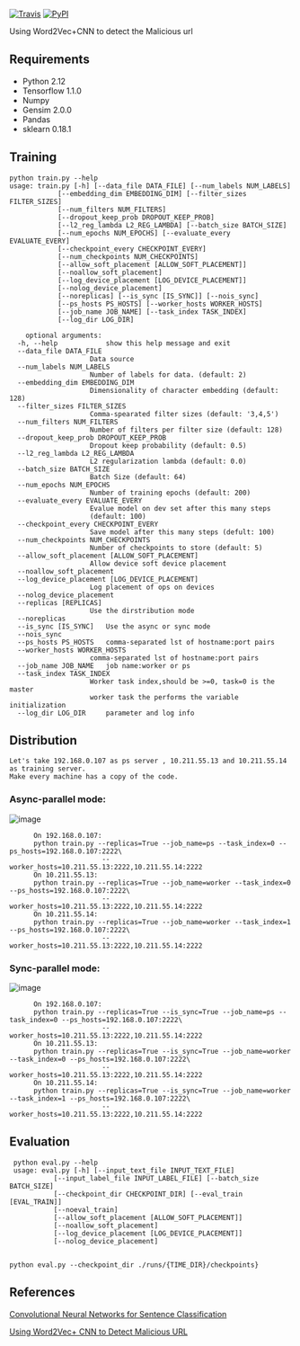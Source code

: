 [![Travis](https://img.shields.io/travis/rust-lang/rust.svg)]()
[![PyPI](https://img.shields.io/pypi/pyversions/Django.svg)]()


Using Word2Vec+CNN to detect the Malicious url







Requirements
----------------------------------- 
 * Python 2.12
 * Tensorflow  1.1.0
 * Numpy
 * Gensim 2.0.0
 * Pandas 
 * sklearn 0.18.1

Training
----------------------------------- 

    python train.py --help
    usage: train.py [-h] [--data_file DATA_FILE] [--num_labels NUM_LABELS]
                [--embedding_dim EMBEDDING_DIM] [--filter_sizes FILTER_SIZES]
                [--num_filters NUM_FILTERS]
                [--dropout_keep_prob DROPOUT_KEEP_PROB]
                [--l2_reg_lambda L2_REG_LAMBDA] [--batch_size BATCH_SIZE]
                [--num_epochs NUM_EPOCHS] [--evaluate_every EVALUATE_EVERY]
                [--checkpoint_every CHECKPOINT_EVERY]
                [--num_checkpoints NUM_CHECKPOINTS]
                [--allow_soft_placement [ALLOW_SOFT_PLACEMENT]]
                [--noallow_soft_placement]
                [--log_device_placement [LOG_DEVICE_PLACEMENT]]
                [--nolog_device_placement]
                [--noreplicas] [--is_sync [IS_SYNC]] [--nois_sync]
                [--ps_hosts PS_HOSTS] [--worker_hosts WORKER_HOSTS]
                [--job_name JOB_NAME] [--task_index TASK_INDEX]
                [--log_dir LOG_DIR]

        optional arguments:
      -h, --help            show this help message and exit
      --data_file DATA_FILE
                        Data source
      --num_labels NUM_LABELS
                        Number of labels for data. (default: 2)
      --embedding_dim EMBEDDING_DIM
                        Dimensionality of character embedding (default: 128)
      --filter_sizes FILTER_SIZES
                        Comma-spearated filter sizes (default: '3,4,5')
      --num_filters NUM_FILTERS
                        Number of filters per filter size (default: 128)
      --dropout_keep_prob DROPOUT_KEEP_PROB
                        Dropout keep probability (default: 0.5)
      --l2_reg_lambda L2_REG_LAMBDA
                        L2 regularization lambda (default: 0.0)
      --batch_size BATCH_SIZE
                        Batch Size (default: 64)
      --num_epochs NUM_EPOCHS
                        Number of training epochs (default: 200)
      --evaluate_every EVALUATE_EVERY
                        Evalue model on dev set after this many steps
                        (default: 100)
      --checkpoint_every CHECKPOINT_EVERY
                        Save model after this many steps (defult: 100)
      --num_checkpoints NUM_CHECKPOINTS
                        Number of checkpoints to store (default: 5)
      --allow_soft_placement [ALLOW_SOFT_PLACEMENT]
                        Allow device soft device placement
      --noallow_soft_placement
      --log_device_placement [LOG_DEVICE_PLACEMENT]
                        Log placement of ops on devices
      --nolog_device_placement
      --replicas [REPLICAS]
                        Use the dirstribution mode
      --noreplicas
      --is_sync [IS_SYNC]   Use the async or sync mode
      --nois_sync
      --ps_hosts PS_HOSTS   comma-separated lst of hostname:port pairs
      --worker_hosts WORKER_HOSTS
                        comma-separated lst of hostname:port pairs
      --job_name JOB_NAME   job name:worker or ps
      --task_index TASK_INDEX
                        Worker task index,should be >=0, task=0 is the master
                        worker task the performs the variable initialization
      --log_dir LOG_DIR     parameter and log info      
      
Distribution      
-----------------------------------    
   
    Let's take 192.168.0.107 as ps server , 10.211.55.13 and 10.211.55.14 as training server.
    Make every machine has a copy of the code.
   
### Async-parallel mode:

![image](http://github.com/paradise6/DetectMaliciousURL/raw/master/data/screenshot/async.png)

          On 192.168.0.107:
          python train.py --replicas=True --job_name=ps --task_index=0 --ps_hosts=192.168.0.107:2222\
                           --worker_hosts=10.211.55.13:2222,10.211.55.14:2222
          On 10.211.55.13:
          python train.py --replicas=True --job_name=worker --task_index=0 --ps_hosts=192.168.0.107:2222\
                           --worker_hosts=10.211.55.13:2222,10.211.55.14:2222       
          On 10.211.55.14:
          python train.py --replicas=True --job_name=worker --task_index=1 --ps_hosts=192.168.0.107:2222\
                           --worker_hosts=10.211.55.13:2222,10.211.55.14:2222                 
     
     
     
 ### Sync-parallel mode:
 ![image](http://github.com/paradise6/DetectMaliciousURL/raw/master/data/screenshot/sync.png)
 
          On 192.168.0.107:
          python train.py --replicas=True --is_sync=True --job_name=ps --task_index=0 --ps_hosts=192.168.0.107:2222\
                           --worker_hosts=10.211.55.13:2222,10.211.55.14:2222
          On 10.211.55.13:
          python train.py --replicas=True --is_sync=True --job_name=worker --task_index=0 --ps_hosts=192.168.0.107:2222\
                           --worker_hosts=10.211.55.13:2222,10.211.55.14:2222       
          On 10.211.55.14:
          python train.py --replicas=True --is_sync=True --job_name=worker --task_index=1 --ps_hosts=192.168.0.107:2222\
                           --worker_hosts=10.211.55.13:2222,10.211.55.14:2222  

Evaluation
----------------------------------- 

     python eval.py --help 
     usage: eval.py [-h] [--input_text_file INPUT_TEXT_FILE]
               [--input_label_file INPUT_LABEL_FILE] [--batch_size BATCH_SIZE]
               [--checkpoint_dir CHECKPOINT_DIR] [--eval_train [EVAL_TRAIN]]
               [--noeval_train]
               [--allow_soft_placement [ALLOW_SOFT_PLACEMENT]]
               [--noallow_soft_placement]
               [--log_device_placement [LOG_DEVICE_PLACEMENT]]
               [--nolog_device_placement]


    python eval.py --checkpoint_dir ./runs/{TIME_DIR}/checkpoints}


References
----------------------------------- 
[Convolutional Neural Networks for Sentence Classification](https://arxiv.org/abs/1408.5882)

[Using Word2Vec+ CNN to Detect Malicious URL](http://blog.csdn.net/u011987514/article/details/71189491)



